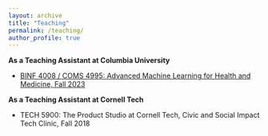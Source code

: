 ```yaml
---
layout: archive
title: "Teaching"
permalink: /teaching/
author_profile: true
---
```


**As a Teaching Assistant at Columbia University**
- [BINF 4008 / COMS 4995: Advanced Machine Learning for Health and Medicine, Fall 2023](https://reaim-lab.github.io/binf4008/)

**As a Teaching Assistant at Cornell Tech**
- TECH 5900: The Product Studio at Cornell Tech, Civic and Social Impact Tech Clinic, Fall 2018

